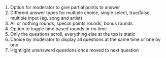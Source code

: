 1. Option for moderator to give partial points to answer
2. Different answer types for multiple choice, single select, true/false, multiple input (eg. song and artist)
3. All or nothing rounds, special points rounds, bonus rounds
4. Option to toggle time based rounds or no time
5. Only the questions scroll, everything else at the top is static
6. Choice by moderator to display all questions at the same time or one by one
7. Hightlight unanswerd questions once moved to next question